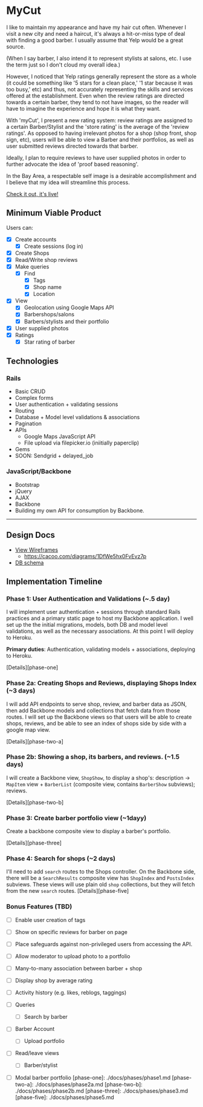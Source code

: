 # MyCut

I like to maintain my appearance and have my hair cut often. Whenever I visit a new city and need a haircut, it's 
always a hit-or-miss type of deal with finding a good barber. I usually assume that Yelp would be a great source. 

(When I say barber, I also intend it to represent stylists at salons, etc. I use the term just so I don't cloud my overall idea.)

However, I noticed that Yelp ratings generally represent the store as a whole (it could be something like  '5 stars for a clean place,' '1 star because it was too busy,' etc) and thus, not accurately representing the skills and services offered at the establishment. Even when the review ratings are directed towards a certain barber, they tend to not have images, so the reader will have to imagine the experience and hope it is what they want.

With 'myCut', I present a new rating system: review ratings are assigned to a certain Barber/Stylist and the 'store rating' is the average of the 'review ratings'. As opposed to having irrelevant photos for a shop (shop front, shop sign, etc), users will be able to view a Barber and their portfolios, as well as user submitted reviews directed towards that barber.

Ideally, I plan to require reviews to have user supplied photos in order to further advocate the idea of 'proof based reasoning'. 

In the Bay Area, a respectable self image is a desirable accomplishment and I believe that my idea will streamline this process.

[Check it out, it's live!][heroku]

[heroku]: http://mycut.herokuapp.com/

## Minimum Viable Product
Users can:

<!-- This is a Markdown checklist. Use it to keep track of your progress! -->

- [x] Create accounts
  - [x] Create sessions (log in)
- [x] Create Shops
- [x] Read/Write shop reviews
- [x] Make queries
  - [x] Find
    - [x] Tags
    - [x] Shop name
    - [x] Location
- [x] View
  - [x] Geolocation using Google Maps API
  - [x] Barbershops/salons
  - [x] Barbers/stylists and their portfolio
- [x] User supplied photos
- [x] Ratings
  - [x] Star rating of barber

## Technologies
### Rails 
  * Basic CRUD
  * Complex forms
  * User authentication + validating sessions
  * Routing
  * Database + Model level validations & associations
  * Pagination
  * APIs
    * Google Maps JavaScript API
    * File upload via filepicker.io (iniitially paperclip)
  * Gems
  * SOON: Sendgrid + delayed_job

### JavaScript/Backbone
  * Bootstrap
  * jQuery
  * AJAX
  * Backbone
  * Building my own API for consumption by Backbone.
  
---- 


## Design Docs
* [View Wireframes][views]
  * https://cacoo.com/diagrams/1DfWe5hx0FvEvz7p
* [DB schema][schema]

[views]: ./docs/views.md
[schema]: ./docs/schema.md

## Implementation Timeline

### Phase 1: User Authentication and Validations (~.5 day)
I will implement user authentication + sessions through standard Rails 
practices and a primary static page to host my Backbone application. I well 
set up the the initial migrations, models, both DB and model level validations,
as well as the necessary associations. At this point I will deploy to Heroku.

**Primary duties**: Authentication, validating models + associations, deploying to Heroku.

[Details][phase-one]

### Phase 2a: Creating Shops and Reviews, displaying Shops Index (~3 days)
I will add API endpoints to serve shop, review, and barber data as JSON,
then add Backbone models and collections that fetch data from those routes. 
I will set up the Backbone views so that users will be able to create
shops, reviews, and be able to see an index of shops side by side with a
google map view.

[Details][phase-two-a]

### Phase 2b: Showing a shop, its barbers, and reviews. (~1.5 days)
I will create a Backbone view, `ShopShow`, to display a shop's: description ->
`MapItem` view + `BarberList` (composite view, contains `BarberShow` subviews);
reviews.

[Details][phase-two-b]

### Phase 3: Create barber portfolio view  (~1dayy)
Create a backbone composite view to display a barber's portfolio.

[Details][phase-three]

### Phase 4: Search for shops (~2 days)
I'll need to add `search` routes to the Shops controller. On the
Backbone side, there will be a `SearchResults` composite view has `ShopIndex`
and `PostsIndex` subviews. These views will use plain old `shop`
collections, but they will fetch from the new `search` routes.
[Details][phase-five]

### Bonus Features (TBD)
- [ ] Enable user creation of tags
- [ ] Show on specific reviews for barber on page
- [ ] Place safeguards against non-privileged users from accessing the API.
- [ ] Allow moderator to upload photo to a portfolio
- [ ] Many-to-many association between barber + shop
- [ ] Display shop by average rating 
- [ ] Activity history (e.g. likes, reblogs, taggings)
- [ ] Queries
  - [ ] Search by barber
- [ ] Barber Account
  - [ ] Upload portfolio 
- [ ] Read/leave views
  - [ ] Barber/stylist
- [ ] Modal barber portfolio
[phase-one]: ./docs/phases/phase1.md
[phase-two-a]: ./docs/phases/phase2a.md
[phase-two-b]: ./docs/phases/phase2b.md
[phase-three]: ./docs/phases/phase3.md
[phase-five]: ./docs/phases/phase5.md

